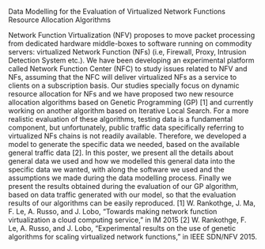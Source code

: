 Data Modelling for the Evaluation of Virtualized Network Functions Resource Allocation Algorithms

Network Function Virtualization (NFV) proposes to move packet processing from dedicated hardware middle-boxes to software running on commodity servers: virtualized Network Function (NFs) (i.e, Firewall, Proxy, Intrusion Detection System etc.). We have been developing an experimental platform called Network Function Center (NFC) to study issues related to NFV and NFs, assuming that the NFC will deliver virtualized NFs as a service to clients on a subscription basis. Our studies specially focus on dynamic resource allocation for NFs and we have proposed two new resource allocation algorithms based on Genetic Programming (GP) [1] and currently working on another algorithm based on Iterative Local Search. For a more realistic evaluation of these algorithms, testing data is a fundamental component, but unfortunately, public traffic data specifically referring to virtualized NFs chains is not readily available. Therefore, we developed a model to generate the specific data we needed, based on the available general traffic data [2]. In this poster, we present all the details about general data we used and how we modelled this general data into the specific data we wanted, with along the software we used and the assumptions we made during the data modelling process. Finally we present the results obtained during the evaluation of our GP algorithm, based on data traffic generated with our model, so that the evaluation results of our algorithms can be easily reproduced. 
[1] W. Rankothge, J. Ma, F. Le, A. Russo, and J. Lobo, “Towards making network function virtualization a cloud computing service,” in IM 2015
[2] W. Rankothge, F. Le, A. Russo, and J. Lobo, “Experimental results on the use of genetic algorithms for scaling virtualized network functions,” in IEEE SDN/NFV 2015.
